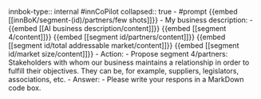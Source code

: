 innbok-type:: internal
#innCoPilot
collapsed:: true
	- #prompt {{embed [[innBoK/segment-(id)/partners/few shots]]}}
		- My business description:
		- {{embed [[AI business description/content]]}} {{embed [[segment 4/content]]}} {{embed [[segment id/partners/content]]}} {{embed [[segment id/total addressable market/content]]}} {{embed [[segment id/market size/content]]}}
		- Action:
		- Propose segment 4/partners: Stakeholders with whom our business maintains a relationship in order to fulfill their objectives. They can be, for example, suppliers, legislators, associations, etc.
		- Answer:
		- Please write your respons in a MarkDown code box.


